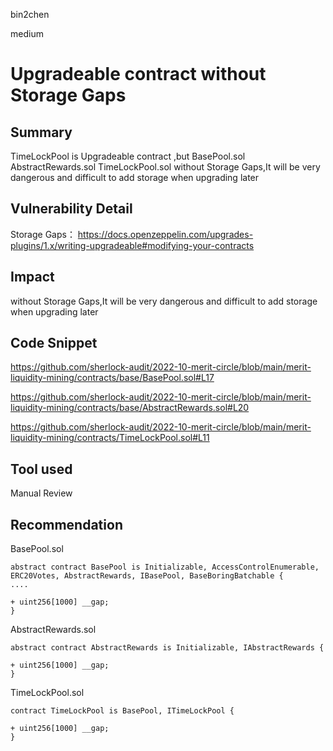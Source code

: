 bin2chen

medium

# Upgradeable contract without Storage Gaps

## Summary
TimeLockPool is Upgradeable contract ,but BasePool.sol AbstractRewards.sol TimeLockPool.sol without Storage Gaps,It will be very dangerous and difficult to add storage when upgrading later

## Vulnerability Detail
Storage Gaps：
https://docs.openzeppelin.com/upgrades-plugins/1.x/writing-upgradeable#modifying-your-contracts

## Impact
without Storage Gaps,It will be very dangerous and difficult to add storage when upgrading later

## Code Snippet
https://github.com/sherlock-audit/2022-10-merit-circle/blob/main/merit-liquidity-mining/contracts/base/BasePool.sol#L17

https://github.com/sherlock-audit/2022-10-merit-circle/blob/main/merit-liquidity-mining/contracts/base/AbstractRewards.sol#L20

https://github.com/sherlock-audit/2022-10-merit-circle/blob/main/merit-liquidity-mining/contracts/TimeLockPool.sol#L11

## Tool used

Manual Review

## Recommendation

BasePool.sol
```solidity
abstract contract BasePool is Initializable, AccessControlEnumerable, ERC20Votes, AbstractRewards, IBasePool, BaseBoringBatchable {
....

+ uint256[1000] __gap;
}
```

AbstractRewards.sol
```solidity
abstract contract AbstractRewards is Initializable, IAbstractRewards {

+ uint256[1000] __gap;
}
```
TimeLockPool.sol
```solidity
contract TimeLockPool is BasePool, ITimeLockPool {

+ uint256[1000] __gap;
}
```
